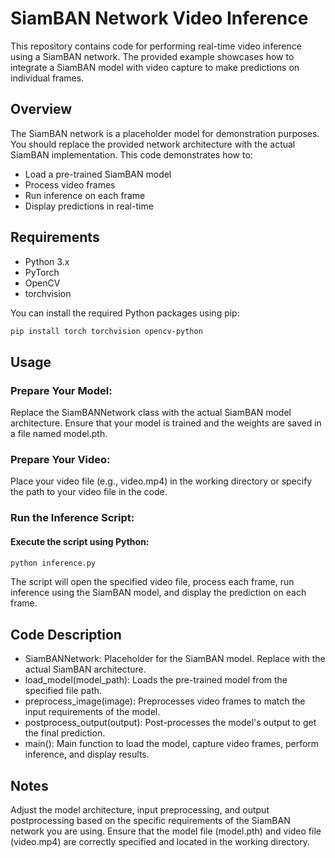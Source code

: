 # SiamBAN Network Video Inference

This repository contains code for performing real-time video inference using a SiamBAN network. The provided example showcases how to integrate a SiamBAN model with video capture to make predictions on individual frames.

## Overview

The SiamBAN network is a placeholder model for demonstration purposes. You should replace the provided network architecture with the actual SiamBAN implementation. This code demonstrates how to:
- Load a pre-trained SiamBAN model
- Process video frames
- Run inference on each frame
- Display predictions in real-time

## Requirements

- Python 3.x
- PyTorch
- OpenCV
- torchvision

You can install the required Python packages using pip:

```bash
pip install torch torchvision opencv-python
```
## Usage
### Prepare Your Model:

Replace the SiamBANNetwork class with the actual SiamBAN model architecture. Ensure that your model is trained and the weights are saved in a file named model.pth.

### Prepare Your Video:

Place your video file (e.g., video.mp4) in the working directory or specify the path to your video file in the code.

### Run the Inference Script:

#### Execute the script using Python:
```bash
python inference.py
```
The script will open the specified video file, process each frame, run inference using the SiamBAN model, and display the prediction on each frame.

## Code Description
- SiamBANNetwork: Placeholder for the SiamBAN model. Replace with the actual SiamBAN architecture.
- load_model(model_path): Loads the pre-trained model from the specified file path.
- preprocess_image(image): Preprocesses video frames to match the input requirements of the model.
- postprocess_output(output): Post-processes the model's output to get the final prediction.
- main(): Main function to load the model, capture video frames, perform inference, and display results.
## Notes
Adjust the model architecture, input preprocessing, and output postprocessing based on the specific requirements of the SiamBAN network you are using.
Ensure that the model file (model.pth) and video file (video.mp4) are correctly specified and located in the working directory.